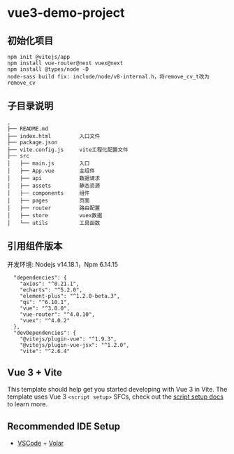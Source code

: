 # vue3-demo-project

## 初始化项目

```
npm init @vitejs/app
npm install vue-router@next vuex@next
npm install @types/node -D
node-sass build fix: include/node/v8-internal.h，将remove_cv_t改为remove_cv
```

## 子目录说明

```
.
├── README.md
├── index.html         入口文件
├── package.json
├── vite.config.js     vite工程化配置文件
├── src
│   ├── main.js        入口
│   ├── App.vue        主组件
│   ├── api            数据请求
│   ├── assets         静态资源
│   ├── components     组件
│   ├── pages          页面
│   ├── router         路由配置
│   ├── store          vuex数据
│   └── utils          工具函数
```

## 引用组件版本

开发环境: Nodejs v14.18.1，Npm 6.14.15

```
  "dependencies": {
    "axios": "^0.21.1",
    "echarts": "^5.2.0",
    "element-plus": "^1.2.0-beta.3",
    "qs": "^6.10.1",
    "vue": "^3.0.0",
    "vue-router": "^4.0.10",
    "vuex": "^4.0.2"
  },
  "devDependencies": {
    "@vitejs/plugin-vue": "^1.9.3",
    "@vitejs/plugin-vue-jsx": "^1.2.0",
    "vite": "^2.6.4"
```

## Vue 3 + Vite

This template should help get you started developing with Vue 3 in Vite. The template uses Vue 3 `<script setup>` SFCs, check out the [script setup docs](https://v3.vuejs.org/api/sfc-script-setup.html#sfc-script-setup) to learn more.

## Recommended IDE Setup

- [VSCode](https://code.visualstudio.com/) + [Volar](https://marketplace.visualstudio.com/items?itemName=johnsoncodehk.volar)
